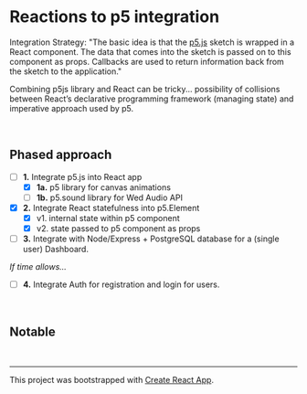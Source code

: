 # Reactions to p5 integration

Integration Strategy: "The basic idea is that the [p5.js](https://p5js.org/) sketch is wrapped in a React component. The data that comes into the sketch is passed on to this component as props. Callbacks are used to return information back from the sketch to the application."

Combining p5js library and React can be tricky... possibility of collisions between React’s declarative programming framework (managing state) and imperative approach used by p5.

<br />

## Phased approach

- [ ] **1.** Integrate p5.js into React app
  - [x] **1a.** p5 library for canvas animations
  - [ ] **1b.** p5.sound library for Wed Audio API

- [x] **2.** Integrate React statefulness into p5.Element 
    - [x] v1. internal state within p5 component
    - [x] v2. state passed to p5 component as props

- [ ] **3.** Integrate with Node/Express + PostgreSQL database for a (single user) Dashboard.

_If time allows..._

- [ ] **4.** Integrate Auth for registration and login for users.


<br />

## Notable






<br />

<hr />

This project was bootstrapped with [Create React App](https://github.com/facebook/create-react-app).